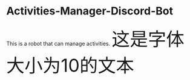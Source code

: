# Activities-Manager-Discord-Bot
This is a robot that can manage activities.
<font size="10">这是字体大小为10的文本</font>
